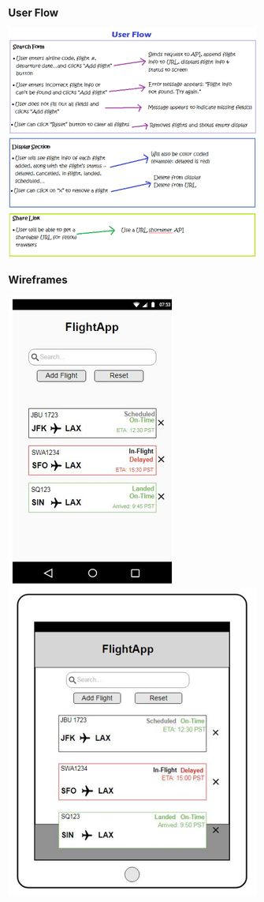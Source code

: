 ## User Flow
![alt text](UserFlow.png)

## Wireframes

![alt text](wireframe-mobile.JPG)
![alt text](wireframe-tablet.JPG)